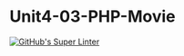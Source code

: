 # Unit4-03-PHP-Movie
[![GitHub's Super Linter](https://github.com/ICS20-Programming-Graeme-Barbe/Unit4-03-PHP-Movie/workflows/GitHub's%20Super%20Linter/badge.svg)](https://github.com/ICS20-Programming-Graeme-Barbe/Unit4-03-PHP-Movie/actions)